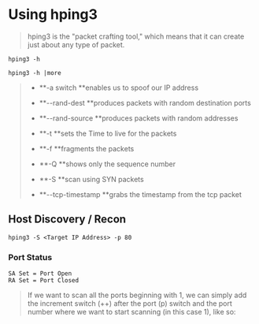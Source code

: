 # Using hping3

> hping3 is the "packet crafting tool," which means that it can create just about any type of packet.

```
hping3 -h
```

```
hping3 -h |more
```

> * **-a switch **enables us to spoof our IP address
> * **--rand-dest **produces packets with random destination ports
> * **--rand-source **produces packets with random addresses
> * **-t **sets the Time to live for the packets
> * **-f **fragments the packets
>
> * **-Q **shows only the sequence number
>
> * **-S **scan using SYN packets
> * **--tcp-timestamp **grabs the timestamp from the tcp packet

## Host Discovery / Recon

```
hping3 -S <Target IP Address> -p 80
```

### Port Status

```
SA Set = Port Open
RA Set = Port Closed
```





> If we want to scan all the ports beginning with 1, we can simply add the increment switch \(++\) after the port \(p\) switch and the port number where we want to start scanning \(in this case 1\), like so:





